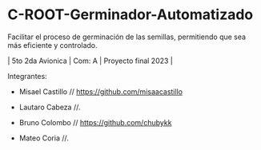 # C-ROOT-Germinador-Automatizado

Facilitar el proceso de germinación de las semillas, permitiendo que sea más eficiente y controlado.

| 5to 2da Avionica | Com: A | Proyecto final 2023 |

Integrantes:

- Misael Castillo // https://github.com/misaacastillo

- Lautaro Cabeza //.

- Bruno Colombo // https://github.com/chubykk

- Mateo Coria //.
